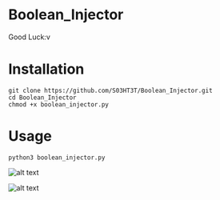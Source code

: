 # Boolean_Injector

Good Luck:v

# Installation

	git clone https://github.com/S03HT3T/Boolean_Injector.git
	cd Boolean_Injector
	chmod +x boolean_injector.py
	
# Usage

	python3 boolean_injector.py
	
	
![alt text](https://i.imgur.com/Sk0qU2d.jpg)


![alt text](https://i.imgur.com/OOQqLGx.jpg)
